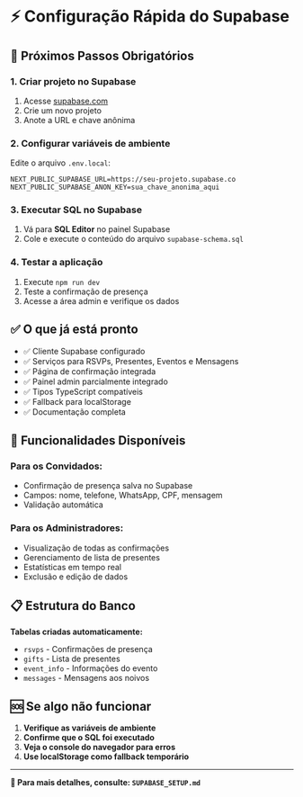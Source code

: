 # ⚡ Configuração Rápida do Supabase

## 🎯 Próximos Passos Obrigatórios

### 1. Criar projeto no Supabase
1. Acesse [supabase.com](https://supabase.com)
2. Crie um novo projeto
3. Anote a URL e chave anônima

### 2. Configurar variáveis de ambiente
Edite o arquivo `.env.local`:
```env
NEXT_PUBLIC_SUPABASE_URL=https://seu-projeto.supabase.co
NEXT_PUBLIC_SUPABASE_ANON_KEY=sua_chave_anonima_aqui
```

### 3. Executar SQL no Supabase
1. Vá para **SQL Editor** no painel Supabase
2. Cole e execute o conteúdo do arquivo `supabase-schema.sql`

### 4. Testar a aplicação
1. Execute `npm run dev`
2. Teste a confirmação de presença
3. Acesse a área admin e verifique os dados

## ✅ O que já está pronto

- ✅ Cliente Supabase configurado
- ✅ Serviços para RSVPs, Presentes, Eventos e Mensagens
- ✅ Página de confirmação integrada
- ✅ Painel admin parcialmente integrado
- ✅ Tipos TypeScript compatíveis
- ✅ Fallback para localStorage
- ✅ Documentação completa

## 🔧 Funcionalidades Disponíveis

### Para os Convidados:
- Confirmação de presença salva no Supabase
- Campos: nome, telefone, WhatsApp, CPF, mensagem
- Validação automática

### Para os Administradores:
- Visualização de todas as confirmações
- Gerenciamento de lista de presentes
- Estatísticas em tempo real
- Exclusão e edição de dados

## 📋 Estrutura do Banco

**Tabelas criadas automaticamente:**
- `rsvps` - Confirmações de presença
- `gifts` - Lista de presentes
- `event_info` - Informações do evento
- `messages` - Mensagens aos noivos

## 🆘 Se algo não funcionar

1. **Verifique as variáveis de ambiente**
2. **Confirme que o SQL foi executado**
3. **Veja o console do navegador para erros**
4. **Use localStorage como fallback temporário**

---

**📖 Para mais detalhes, consulte: `SUPABASE_SETUP.md`**